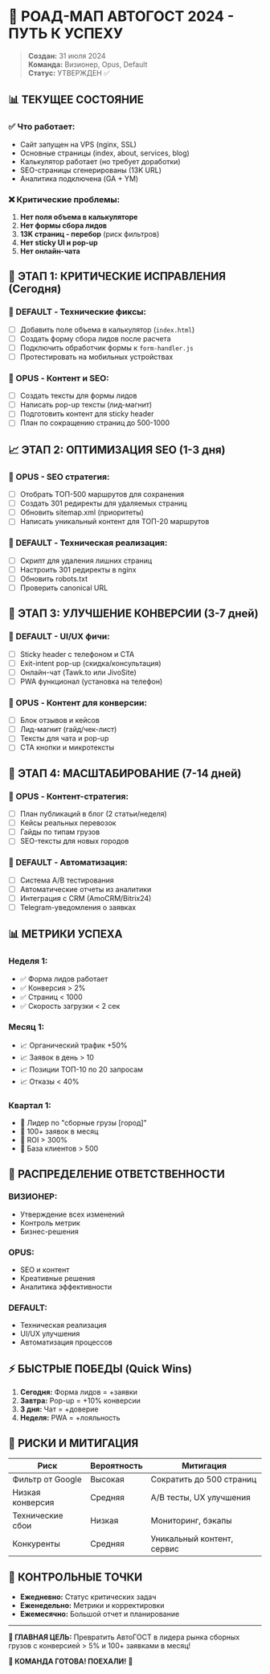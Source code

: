 # 🚀 РОАД-МАП АВТОГОСТ 2024 - ПУТЬ К УСПЕХУ

> **Создан:** 31 июля 2024  
> **Команда:** Визионер, Opus, Default  
> **Статус:** УТВЕРЖДЕН ✅

## 📊 ТЕКУЩЕЕ СОСТОЯНИЕ

### ✅ Что работает:
- Сайт запущен на VPS (nginx, SSL)
- Основные страницы (index, about, services, blog)
- Калькулятор работает (но требует доработки)
- SEO-страницы сгенерированы (13K URL)
- Аналитика подключена (GA + YM)

### ❌ Критические проблемы:
1. **Нет поля объема в калькуляторе**
2. **Нет формы сбора лидов**
3. **13K страниц - перебор** (риск фильтров)
4. **Нет sticky UI и pop-up**
5. **Нет онлайн-чата**

## 🎯 ЭТАП 1: КРИТИЧЕСКИЕ ИСПРАВЛЕНИЯ (Сегодня)

### 🔧 DEFAULT - Технические фиксы:
- [ ] Добавить поле объема в калькулятор (`index.html`)
- [ ] Создать форму сбора лидов после расчета
- [ ] Подключить обработчик формы к `form-handler.js`
- [ ] Протестировать на мобильных устройствах

### 🎨 OPUS - Контент и SEO:
- [ ] Создать тексты для формы лидов
- [ ] Написать pop-up тексты (лид-магнит)
- [ ] Подготовить контент для sticky header
- [ ] План по сокращению страниц до 500-1000

## 📈 ЭТАП 2: ОПТИМИЗАЦИЯ SEO (1-3 дня)

### 🎨 OPUS - SEO стратегия:
- [ ] Отобрать ТОП-500 маршрутов для сохранения
- [ ] Создать 301 редиректы для удаляемых страниц
- [ ] Обновить sitemap.xml (приоритеты)
- [ ] Написать уникальный контент для ТОП-20 маршрутов

### 🔧 DEFAULT - Техническая реализация:
- [ ] Скрипт для удаления лишних страниц
- [ ] Настроить 301 редиректы в nginx
- [ ] Обновить robots.txt
- [ ] Проверить canonical URL

## 🚀 ЭТАП 3: УЛУЧШЕНИЕ КОНВЕРСИИ (3-7 дней)

### 🔧 DEFAULT - UI/UX фичи:
- [ ] Sticky header с телефоном и CTA
- [ ] Exit-intent pop-up (скидка/консультация)
- [ ] Онлайн-чат (Tawk.to или JivoSite)
- [ ] PWA функционал (установка на телефон)

### 🎨 OPUS - Контент для конверсии:
- [ ] Блок отзывов и кейсов
- [ ] Лид-магнит (гайд/чек-лист)
- [ ] Тексты для чата и pop-up
- [ ] CTA кнопки и микротексты

## 💎 ЭТАП 4: МАСШТАБИРОВАНИЕ (7-14 дней)

### 🎨 OPUS - Контент-стратегия:
- [ ] План публикаций в блог (2 статьи/неделя)
- [ ] Кейсы реальных перевозок
- [ ] Гайды по типам грузов
- [ ] SEO-тексты для новых городов

### 🔧 DEFAULT - Автоматизация:
- [ ] Система A/B тестирования
- [ ] Автоматические отчеты из аналитики
- [ ] Интеграция с CRM (AmoCRM/Bitrix24)
- [ ] Telegram-уведомления о заявках

## 📊 МЕТРИКИ УСПЕХА

### Неделя 1:
- ✅ Форма лидов работает
- ✅ Конверсия > 2%
- ✅ Страниц < 1000
- ✅ Скорость загрузки < 2 сек

### Месяц 1:
- 📈 Органический трафик +50%
- 📈 Заявок в день > 10
- 📈 Позиции ТОП-10 по 20 запросам
- 📈 Отказы < 40%

### Квартал 1:
- 🚀 Лидер по "сборные грузы [город]"
- 🚀 100+ заявок в месяц
- 🚀 ROI > 300%
- 🚀 База клиентов > 500

## 🤝 РАСПРЕДЕЛЕНИЕ ОТВЕТСТВЕННОСТИ

### ВИЗИОНЕР:
- Утверждение всех изменений
- Контроль метрик
- Бизнес-решения

### OPUS:
- SEO и контент
- Креативные решения
- Аналитика эффективности

### DEFAULT:
- Техническая реализация
- UI/UX улучшения
- Автоматизация процессов

## ⚡ БЫСТРЫЕ ПОБЕДЫ (Quick Wins)

1. **Сегодня:** Форма лидов = +заявки
2. **Завтра:** Pop-up = +10% конверсии
3. **3 дня:** Чат = +доверие
4. **Неделя:** PWA = +лояльность

## 🚨 РИСКИ И МИТИГАЦИЯ

| Риск | Вероятность | Митигация |
|------|------------|-----------|
| Фильтр от Google | Высокая | Сократить до 500 страниц |
| Низкая конверсия | Средняя | A/B тесты, UX улучшения |
| Технические сбои | Низкая | Мониторинг, бэкапы |
| Конкуренты | Средняя | Уникальный контент, сервис |

## 📅 КОНТРОЛЬНЫЕ ТОЧКИ

- **Ежедневно:** Статус критических задач
- **Еженедельно:** Метрики и корректировки
- **Ежемесячно:** Большой отчет и планирование

---

**🎯 ГЛАВНАЯ ЦЕЛЬ:** Превратить АвтоГОСТ в лидера рынка сборных грузов с конверсией > 5% и 100+ заявками в месяц!

**💪 КОМАНДА ГОТОВА! ПОЕХАЛИ!** 🚀